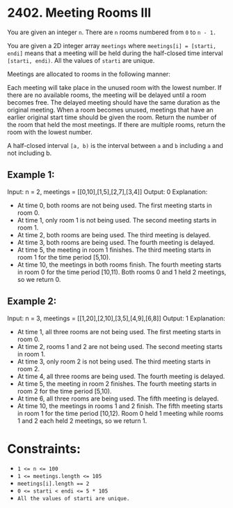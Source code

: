 # 2402. Meeting Rooms III

You are given an integer `n`. There are `n` rooms numbered from `0` to `n - 1.`

You are given a 2D integer array `meetings` where `meetings[i] = [starti, endi]` means that a meeting will be held during the half-closed time interval `[starti, endi)`. All the values of `starti` are unique.

Meetings are allocated to rooms in the following manner:

Each meeting will take place in the unused room with the lowest number.
If there are no available rooms, the meeting will be delayed until a room becomes free. The delayed meeting should have the same duration as the original meeting.
When a room becomes unused, meetings that have an earlier original start time should be given the room.
Return the number of the room that held the most meetings. If there are multiple rooms, return the room with the lowest number.

A half-closed interval `[a, b)` is the interval between `a` and `b` including `a` and not including b.

## Example 1:

Input: n = 2, meetings = [[0,10],[1,5],[2,7],[3,4]]
Output: 0
Explanation:

- At time 0, both rooms are not being used. The first meeting starts in room 0.
- At time 1, only room 1 is not being used. The second meeting starts in room 1.
- At time 2, both rooms are being used. The third meeting is delayed.
- At time 3, both rooms are being used. The fourth meeting is delayed.
- At time 5, the meeting in room 1 finishes. The third meeting starts in room 1 for the time period [5,10).
- At time 10, the meetings in both rooms finish. The fourth meeting starts in room 0 for the time period [10,11).
  Both rooms 0 and 1 held 2 meetings, so we return 0.

## Example 2:

Input: n = 3, meetings = [[1,20],[2,10],[3,5],[4,9],[6,8]]
Output: 1
Explanation:

- At time 1, all three rooms are not being used. The first meeting starts in room 0.
- At time 2, rooms 1 and 2 are not being used. The second meeting starts in room 1.
- At time 3, only room 2 is not being used. The third meeting starts in room 2.
- At time 4, all three rooms are being used. The fourth meeting is delayed.
- At time 5, the meeting in room 2 finishes. The fourth meeting starts in room 2 for the time period [5,10).
- At time 6, all three rooms are being used. The fifth meeting is delayed.
- At time 10, the meetings in rooms 1 and 2 finish. The fifth meeting starts in room 1 for the time period [10,12).
  Room 0 held 1 meeting while rooms 1 and 2 each held 2 meetings, so we return 1.

# Constraints:

- `1 <= n <= 100`
- `1 <= meetings.length <= 105`
- `meetings[i].length == 2`
- `0 <= starti < endi <= 5 * 105`
- `All the values of starti are unique.`
